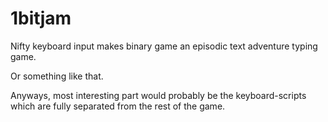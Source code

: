 # 1bitjam
Nifty keyboard input makes binary game an episodic text adventure typing game.

Or something like that.

Anyways, most interesting part would probably be the keyboard-scripts which are fully separated from the rest of the game.
